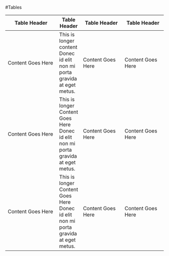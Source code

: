 #Tables

<table>
    <thead>
        <tr>
            <th width="200">Table Header</th>
            <th>Table Header</th>
            <th width="150">Table Header</th>
            <th width="150">Table Header</th>
        </tr>
    </thead>
    <tbody>
        <tr>
            <td>Content Goes Here</td>
            <td>This is longer content Donec id elit non mi porta gravida at eget metus.</td>
            <td>Content Goes Here</td>
            <td>Content Goes Here</td>
        </tr>
        <tr>
            <td>Content Goes Here</td>
            <td>This is longer Content Goes Here Donec id elit non mi porta gravida at eget metus.</td>
            <td>Content Goes Here</td>
            <td>Content Goes Here</td>
        </tr>
        <tr>
            <td>Content Goes Here</td>
            <td>This is longer Content Goes Here Donec id elit non mi porta gravida at eget metus.</td>
            <td>Content Goes Here</td>
            <td>Content Goes Here</td>
        </tr>
    </tbody>
</table>